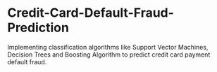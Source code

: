 # Credit-Card-Default-Fraud-Prediction
Implementing classification algorithms like Support Vector Machines, Decision Trees and Boosting Algorithm to predict credit card payment default fraud. 
